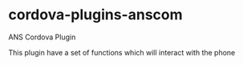 # cordova-plugins-anscom

ANS Cordova Plugin

This plugin have a set of functions which will interact with the phone